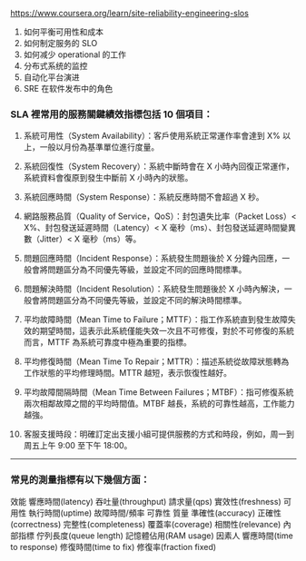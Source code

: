 https://www.coursera.org/learn/site-reliability-engineering-slos


1. 如何平衡可用性和成本
2. 如何制定服务的 SLO
3. 如何减少 operational 的工作
4. 分布式系统的监控
5. 自动化平台演进
6. SRE 在软件发布中的角色

### SLA 裡常用的服務關鍵績效指標包括 10 個項目：
1.  系統可用性（System Availability）：客戶使用系統正常運作率會達到 X% 以上，一般以月份為基準單位進行度量。

2. 系統回復性（System Recovery）：系統中斷時會在 X 小時內回復正常運作，系統資料會復原到發生中斷前 X 小時內的狀態。

3. 系統回應時間（System Response）：系統反應時間不會超過 X 秒。

4. 網路服務品質（Quality of Service，QoS）：封包遺失比率（Packet Loss）<  X%、封包發送延遲時間（Latency）< X 毫秒（ms）、封包發送延遲時間變異數（Jitter）< X 毫秒（ms）等。

5. 問題回應時間（Incident Response）：系統發生問題後於 X 分鐘內回應，一般會將問題區分為不同優先等級，並設定不同的回應時間標準。

6. 問題解決時間（Incident Resolution）：系統發生問題後於 X 小時內解決，一般會將問題區分為不同優先等級，並設定不同的解決時間標準。

7. 平均故障時間（Mean Time to Failure；MTTF）：指工作系統直到發生故障失效的期望時間，這表示此系統僅能失效一次且不可修復，對於不可修復的系統而言，MTTF 為系統可靠度中極為重要的指標。

8. 平均修復時間（Mean Time To Repair；MTTR）：描述系統從故障狀態轉為工作狀態的平均修理時間。MTTR 越短，表示恢復性越好。

9. 平均故障間隔時間（Mean Time Between Failures；MTBF）：指可修復系統兩次相鄰故障之間的平均時間值。MTBF 越長，系統的可靠性越高，工作能力越強。

10. 客服支援時段：明確訂定出支援小組可提供服務的方式和時段，例如，周一到周五上午 9:00 至下午 18:00。


---

### 常見的測量指標有以下幾個方面：
效能
	響應時間(latency)
	吞吐量(throughput)
	請求量(qps)
	實效性(freshness)
可用性
	執行時間(uptime)
	故障時間/頻率
	可靠性
質量
	準確性(accuracy)
	正確性(correctness)
	完整性(completeness)
	覆蓋率(coverage)
	相關性(relevance)
內部指標
	佇列長度(queue length)
	記憶體佔用(RAM usage)
因素人
	響應時間(time to response)
	修復時間(time to fix)
	修復率(fraction fixed)